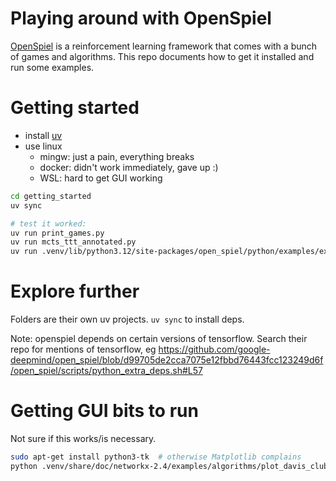 # Playing around with OpenSpiel

[OpenSpiel](https://github.com/deepmind/open_spiel) is a reinforcement learning
framework that comes with a bunch of games and algorithms. This repo documents
how to get it installed and run some examples.

# Getting started
- install [uv](https://docs.astral.sh/uv/)
- use linux
    - mingw: just a pain, everything breaks
    - docker: didn't work immediately, gave up :)
    - WSL: hard to get GUI working

```sh
cd getting_started
uv sync

# test it worked:
uv run print_games.py
uv run mcts_ttt_annotated.py
uv run .venv/lib/python3.12/site-packages/open_spiel/python/examples/example.py --game_string=tic_tac_toe
```

# Explore further
Folders are their own uv projects. `uv sync` to install deps.

Note: openspiel depends on certain versions of tensorflow. Search their repo
for mentions of tensorflow, eg https://github.com/google-deepmind/open_spiel/blob/d99705de2cca7075e12fbbd76443fcc123249d6f/open_spiel/scripts/python_extra_deps.sh#L57

# Getting GUI bits to run
Not sure if this works/is necessary.

```sh
sudo apt-get install python3-tk  # otherwise Matplotlib complains
python .venv/share/doc/networkx-2.4/examples/algorithms/plot_davis_club.py
```
